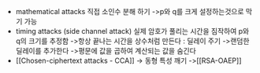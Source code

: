 
- mathematical attacks
	직접 소인수 분해 하기
	->p와 q를 크게 설정하는것으로 막기 가능
- timing attacks (side channel attack)
	실제 암호가 풀리는 시간을 짐작하여
	p와 q의 크기를 추정함
	->항상 끝나는 시간을 상수처럼 만든다 : 딜레이 주기
	->랜덤한 딜레이를 추가한다
	->평문에 값을 곱하여 계산되는 값을 숨긴다 
- [[Chosen-ciphertext attacks - CCA]]
	-> 동형 특성 깨기
	->[[RSA-OAEP]]